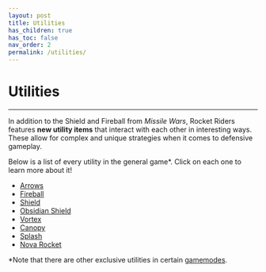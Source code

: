 ```yaml
---
layout: post
title: Utilities
has_children: true
has_toc: false
nav_order: 2
permalink: /utilities/
---
```

# Utilities
---

In addition to the Shield and Fireball from *Missile Wars*, Rocket Riders features **new utility items** that interact with each other in interesting ways. These allow for complex and unique strategies when it comes to defensive gameplay.

Below is a list of every utility in the general game*. Click on each one to learn more about it!

- [Arrows](https://zeroniaserver.github.io/RocketRidersWiki/utilities/)
- [Fireball](https://zeroniaserver.github.io/RocketRidersWiki/utilities/)
- [Shield](https://zeroniaserver.github.io/RocketRidersWiki/utilities/)  
- [Obsidian Shield](https://zeroniaserver.github.io/RocketRidersWiki/utilities/)    
- [Vortex](https://zeroniaserver.github.io/RocketRidersWiki/utilities/)  
- [Canopy](https://zeroniaserver.github.io/RocketRidersWiki/utilities/)  
- [Splash](https://zeroniaserver.github.io/RocketRidersWiki/utilities/)  
- [Nova Rocket](https://zeroniaserver.github.io/RocketRidersWiki/utilities/)  

*Note that there are other exclusive utilities in certain [gamemodes](https://zeroniaserver.github.io/RocketRidersWiki/gamemodes).

